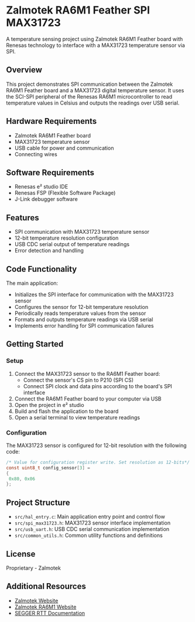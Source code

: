 # Zalmotek RA6M1 Feather SPI MAX31723

A temperature sensing project using Zalmotek RA6M1 Feather board with Renesas technology to interface with a MAX31723 temperature sensor via SPI.

## Overview

This project demonstrates SPI communication between the Zalmotek RA6M1 Feather board and a MAX31723 digital temperature sensor. It uses the SCI-SPI peripheral of the Renesas RA6M1 microcontroller to read temperature values in Celsius and outputs the readings over USB serial.

## Hardware Requirements

- Zalmotek RA6M1 Feather board 
- MAX31723 temperature sensor
- USB cable for power and communication
- Connecting wires

## Software Requirements

- Renesas e² studio IDE
- Renesas FSP (Flexible Software Package)
- J-Link debugger software

## Features

- SPI communication with MAX31723 temperature sensor
- 12-bit temperature resolution configuration
- USB CDC serial output of temperature readings
- Error detection and handling

## Code Functionality

The main application:
- Initializes the SPI interface for communication with the MAX31723 sensor
- Configures the sensor for 12-bit temperature resolution
- Periodically reads temperature values from the sensor
- Formats and outputs temperature readings via USB serial
- Implements error handling for SPI communication failures

## Getting Started

### Setup

1. Connect the MAX31723 sensor to the RA6M1 Feather board:
   - Connect the sensor's CS pin to P210 (SPI CS)
   - Connect SPI clock and data pins according to the board's SPI interface
2. Connect the RA6M1 Feather board to your computer via USB
3. Open the project in e² studio
4. Build and flash the application to the board
5. Open a serial terminal to view temperature readings

### Configuration

The MAX31723 sensor is configured for 12-bit resolution with the following code:

```c
/* Value for configuration register write. Set resolution as 12-bits*/
const uint8_t config_sensor[3] =
{
 0x80, 0x06
};
```

## Project Structure

- `src/hal_entry.c`: Main application entry point and control flow
- `src/spi_max31723.h`: MAX31723 sensor interface implementation
- `src/usb_uart.h`: USB CDC serial communication implementation
- `src/common_utils.h`: Common utility functions and definitions

## License

Proprietary - Zalmotek

## Additional Resources

- [Zalmotek Website](https://zalmotek.com)
- [Zalmotek RA6M1 Website](https://zalmotek.com/products/RA6M1-Feather-SoM/)
- [SEGGER RTT Documentation](https://www.segger.com/products/debug-probes/j-link/technology/about-real-time-transfer/) 